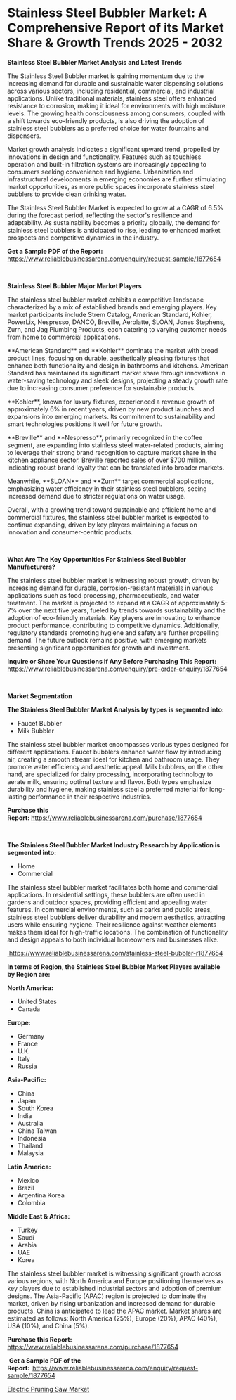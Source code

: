 <p><h1>Stainless Steel Bubbler Market: A Comprehensive Report of its Market Share & Growth Trends 2025 - 2032</h1></p><p><strong>Stainless Steel Bubbler Market Analysis and Latest Trends</strong></p>
<p><p>The Stainless Steel Bubbler market is gaining momentum due to the increasing demand for durable and sustainable water dispensing solutions across various sectors, including residential, commercial, and industrial applications. Unlike traditional materials, stainless steel offers enhanced resistance to corrosion, making it ideal for environments with high moisture levels. The growing health consciousness among consumers, coupled with a shift towards eco-friendly products, is also driving the adoption of stainless steel bubblers as a preferred choice for water fountains and dispensers.</p><p>Market growth analysis indicates a significant upward trend, propelled by innovations in design and functionality. Features such as touchless operation and built-in filtration systems are increasingly appealing to consumers seeking convenience and hygiene. Urbanization and infrastructural developments in emerging economies are further stimulating market opportunities, as more public spaces incorporate stainless steel bubblers to provide clean drinking water.</p><p>The Stainless Steel Bubbler Market is expected to grow at a CAGR of 6.5% during the forecast period, reflecting the sector's resilience and adaptability. As sustainability becomes a priority globally, the demand for stainless steel bubblers is anticipated to rise, leading to enhanced market prospects and competitive dynamics in the industry.</p></p>
<p><strong>Get a Sample PDF of the Report:&nbsp;</strong> <a href="https://www.reliablebusinessarena.com/enquiry/request-sample/1877654?utm_campaign=2329&utm_medium=2&utm_source=Github&utm_content=ia&utm_term=09022025&utm_id=stainless-steel-bubbler">https://www.reliablebusinessarena.com/enquiry/request-sample/1877654</a></p>
<p>&nbsp;</p>
<p><strong>Stainless Steel Bubbler Major Market Players</strong></p>
<p><p>The stainless steel bubbler market exhibits a competitive landscape characterized by a mix of established brands and emerging players. Key market participants include Strem Catalog, American Standard, Kohler, PowerLix, Nespresso, DANCO, Breville, Aerolatte, SLOAN, Jones Stephens, Zurn, and Jag Plumbing Products, each catering to varying customer needs from home to commercial applications.</p><p>**American Standard** and **Kohler** dominate the market with broad product lines, focusing on durable, aesthetically pleasing fixtures that enhance both functionality and design in bathrooms and kitchens. American Standard has maintained its significant market share through innovations in water-saving technology and sleek designs, projecting a steady growth rate due to increasing consumer preference for sustainable products.</p><p>**Kohler**, known for luxury fixtures, experienced a revenue growth of approximately 6% in recent years, driven by new product launches and expansions into emerging markets. Its commitment to sustainability and smart technologies positions it well for future growth.</p><p>**Breville** and **Nespresso**, primarily recognized in the coffee segment, are expanding into stainless steel water-related products, aiming to leverage their strong brand recognition to capture market share in the kitchen appliance sector. Breville reported sales of over $700 million, indicating robust brand loyalty that can be translated into broader markets.</p><p>Meanwhile, **SLOAN** and **Zurn** target commercial applications, emphasizing water efficiency in their stainless steel bubblers, seeing increased demand due to stricter regulations on water usage. </p><p>Overall, with a growing trend toward sustainable and efficient home and commercial fixtures, the stainless steel bubbler market is expected to continue expanding, driven by key players maintaining a focus on innovation and consumer-centric products.</p></p>
<p>&nbsp;</p>
<p><strong>What Are The Key Opportunities For Stainless Steel Bubbler Manufacturers?</strong></p>
<p><p>The stainless steel bubbler market is witnessing robust growth, driven by increasing demand for durable, corrosion-resistant materials in various applications such as food processing, pharmaceuticals, and water treatment. The market is projected to expand at a CAGR of approximately 5-7% over the next five years, fueled by trends towards sustainability and the adoption of eco-friendly materials. Key players are innovating to enhance product performance, contributing to competitive dynamics. Additionally, regulatory standards promoting hygiene and safety are further propelling demand. The future outlook remains positive, with emerging markets presenting significant opportunities for growth and investment.</p></p>
<p><strong>Inquire or Share Your Questions If Any Before Purchasing This Report:</strong> <a href="https://www.reliablebusinessarena.com/enquiry/pre-order-enquiry/1877654?utm_campaign=2329&utm_medium=2&utm_source=Github&utm_content=ia&utm_term=09022025&utm_id=stainless-steel-bubbler">https://www.reliablebusinessarena.com/enquiry/pre-order-enquiry/1877654</a></p>
<p>&nbsp;</p>
<p><strong>Market Segmentation</strong></p>
<p><strong>The Stainless Steel Bubbler Market Analysis by types is segmented into:</strong></p>
<p><ul><li>Faucet Bubbler</li><li>Milk Bubbler</li></ul></p>
<p><p>The stainless steel bubbler market encompasses various types designed for different applications. Faucet bubblers enhance water flow by introducing air, creating a smooth stream ideal for kitchen and bathroom usage. They promote water efficiency and aesthetic appeal. Milk bubblers, on the other hand, are specialized for dairy processing, incorporating technology to aerate milk, ensuring optimal texture and flavor. Both types emphasize durability and hygiene, making stainless steel a preferred material for long-lasting performance in their respective industries.</p></p>
<p><strong>Purchase this Report:&nbsp;</strong><a href="https://www.reliablebusinessarena.com/purchase/1877654?utm_campaign=2329&utm_medium=2&utm_source=Github&utm_content=ia&utm_term=09022025&utm_id=stainless-steel-bubbler">https://www.reliablebusinessarena.com/purchase/1877654</a></p>
<p>&nbsp;</p>
<p><strong>The Stainless Steel Bubbler Market Industry Research by Application is segmented into:</strong></p>
<p><ul><li>Home</li><li>Commercial</li></ul></p>
<p><p>The stainless steel bubbler market facilitates both home and commercial applications. In residential settings, these bubblers are often used in gardens and outdoor spaces, providing efficient and appealing water features. In commercial environments, such as parks and public areas, stainless steel bubblers deliver durability and modern aesthetics, attracting users while ensuring hygiene. Their resilience against weather elements makes them ideal for high-traffic locations. The combination of functionality and design appeals to both individual homeowners and businesses alike.</p></p>
<p><a href="https://www.reliablebusinessarena.com/stainless-steel-bubbler-r1877654?utm_campaign=2329&utm_medium=2&utm_source=Github&utm_content=ia&utm_term=09022025&utm_id=stainless-steel-bubbler">&nbsp;https://www.reliablebusinessarena.com/stainless-steel-bubbler-r1877654</a></p>
<p><strong>In terms of Region, the Stainless Steel Bubbler Market Players available by Region are:</strong></p>
<p>
    <p> <strong> North America: </strong>
        <ul>
            <li>United States</li>
            <li>Canada</li>
        </ul>
        </p> 
    <p> <strong> Europe: </strong>
        <ul>
            <li>Germany</li>
            <li>France</li>
            <li>U.K.</li>
            <li>Italy</li>
            <li>Russia</li>
        </ul>
        </p> 
    <p> <strong> Asia-Pacific: </strong>
        <ul>
            <li>China</li>
            <li>Japan</li>
            <li>South Korea</li>
            <li>India</li>
            <li>Australia</li>
            <li>China Taiwan</li>
            <li>Indonesia</li>
            <li>Thailand</li>
            <li>Malaysia</li>
        </ul>
        </p> 
    <p> <strong> Latin America: </strong>
        <ul>
            <li>Mexico</li>
            <li>Brazil</li>
            <li>Argentina Korea</li>
            <li>Colombia</li>
        </ul>
        </p> 
    <p> <strong> Middle East & Africa: </strong>
        <ul>
            <li>Turkey</li>
            <li>Saudi</li>
            <li>Arabia</li>
            <li>UAE</li>
            <li>Korea</li>
        </ul>
    </p>
    </p>
<p><p>The stainless steel bubbler market is witnessing significant growth across various regions, with North America and Europe positioning themselves as key players due to established industrial sectors and adoption of premium designs. The Asia-Pacific (APAC) region is projected to dominate the market, driven by rising urbanization and increased demand for durable products. China is anticipated to lead the APAC market. Market shares are estimated as follows: North America (25%), Europe (20%), APAC (40%), USA (10%), and China (5%).</p></p>
<p><strong>Purchase this Report: </strong><a href="https://www.reliablebusinessarena.com/purchase/1877654?utm_campaign=2329&utm_medium=2&utm_source=Github&utm_content=ia&utm_term=09022025&utm_id=stainless-steel-bubbler">https://www.reliablebusinessarena.com/purchase/1877654</a></p>
<p>&nbsp;<strong>Get a Sample PDF of the Report:&nbsp;&nbsp;</strong><a href="https://www.reliablebusinessarena.com/enquiry/request-sample/1877654?utm_campaign=2329&utm_medium=2&utm_source=Github&utm_content=ia&utm_term=09022025&utm_id=stainless-steel-bubbler">https://www.reliablebusinessarena.com/enquiry/request-sample/1877654</a></p>
<p><strong></strong></p>
<p><p><a href="https://github.com/toldenargelia86/Market-Research-Report-List-1/blob/main/electric-pruning-saw-market.md?utm_campaign=2329&utm_medium=2&utm_source=Github&utm_content=ia&utm_term=09022025&utm_id=stainless-steel-bubbler">Electric Pruning Saw Market</a></p></p>